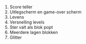 1) Score teller
2) Uitlegscherm en game-over scherm
3) Levens
4) Versnelling levels
5) Ster valt als blok popt
6) Meerdere lagen blokken
7) Glitter 